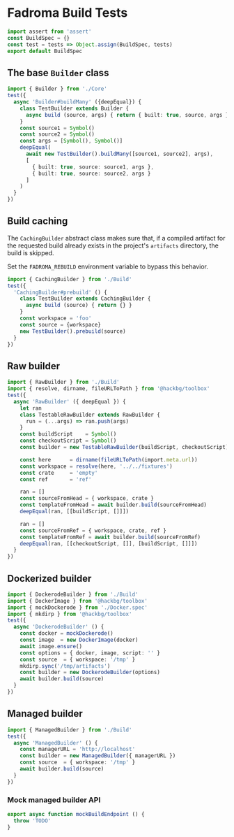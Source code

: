# Fadroma Build Tests

```typescript
import assert from 'assert'
const BuildSpec = {}
const test = tests => Object.assign(BuildSpec, tests)
export default BuildSpec
```

## The base `Builder` class

```typescript
import { Builder } from './Core'
test({
  async 'Builder#buildMany' ({deepEqual}) {
    class TestBuilder extends Builder {
      async build (source, args) { return { built: true, source, args } }
    }
    const source1 = Symbol()
    const source2 = Symbol()
    const args = [Symbol(), Symbol()]
    deepEqual(
      await new TestBuilder().buildMany([source1, source2], args),
      [
        { built: true, source: source1, args },
        { built: true, source: source2, args }
      ]
    )
  }
})
```

## Build caching

The `CachingBuilder` abstract class makes sure that,
if a compiled artifact for the requested build
already exists in the project's `artifacts` directory,
the build is skipped.

Set the `FADROMA_REBUILD` environment variable to bypass this behavior.

```typescript
import { CachingBuilder } from './Build'
test({
  'CachingBuilder#prebuild' () {
    class TestBuilder extends CachingBuilder {
      async build (source) { return {} }
    }
    const workspace = 'foo'
    const source = {workspace}
    new TestBuilder().prebuild(source)
  }
})
```

## Raw builder

```typescript
import { RawBuilder } from './Build'
import { resolve, dirname, fileURLToPath } from '@hackbg/toolbox'
test({
  async 'RawBuilder' ({ deepEqual }) {
    let ran
    class TestableRawBuilder extends RawBuilder {
      run = (...args) => ran.push(args)
    }
    const buildScript    = Symbol()
    const checkoutScript = Symbol()
    const builder = new TestableRawBuilder(buildScript, checkoutScript)

    const here      = dirname(fileURLToPath(import.meta.url))
    const workspace = resolve(here, '../../fixtures')
    const crate     = 'empty'
    const ref       = 'ref'

    ran = []
    const sourceFromHead = { workspace, crate }
    const templateFromHead = await builder.build(sourceFromHead)
    deepEqual(ran, [[buildScript, []]])

    ran = []
    const sourceFromRef = { workspace, crate, ref }
    const templateFromRef = await builder.build(sourceFromRef)
    deepEqual(ran, [[checkoutScript, []], [buildScript, []]])
  }
})
```

## Dockerized builder

```typescript
import { DockerodeBuilder } from './Build'
import { DockerImage } from '@hackbg/toolbox'
import { mockDockerode } from './Docker.spec'
import { mkdirp } from '@hackbg/toolbox'
test({
  async 'DockerodeBuilder' () {
    const docker = mockDockerode()
    const image  = new DockerImage(docker)
    await image.ensure()
    const options = { docker, image, script: '' }
    const source  = { workspace: '/tmp' }
    mkdirp.sync('/tmp/artifacts')
    const builder = new DockerodeBuilder(options)
    await builder.build(source)
  }
})
```

## Managed builder

```typescript
import { ManagedBuilder } from './Build'
test({
  async 'ManagedBuilder' () {
    const managerURL = 'http://localhost'
    const builder = new ManagedBuilder({ managerURL })
    const source  = { workspace: '/tmp' }
    await builder.build(source)
  }
})
```

### Mock managed builder API

```typescript
export async function mockBuildEndpoint () {
  throw 'TODO'
}
```
